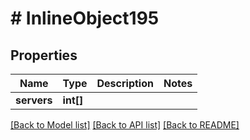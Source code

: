 # # InlineObject195

## Properties

Name | Type | Description | Notes
------------ | ------------- | ------------- | -------------
**servers** | **int[]** |  |

[[Back to Model list]](../../README.md#models) [[Back to API list]](../../README.md#endpoints) [[Back to README]](../../README.md)
